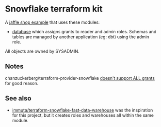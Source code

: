 # Snowflake terraform kit

A [jaffle shop example](jaffles.tf) that uses these modules:

- [database](modules/database) which assigns grants to reader and admin roles. Schemas and tables are managed by another application (eg: dbt) using the admin role.

All objects are owned by SYSADMIN.

## Notes

chanzuckerberg/terraform-provider-snowflake [doesn't support ALL grants](https://github.com/chanzuckerberg/terraform-provider-snowflake/discussions/318) for good reason.

## See also

- [immuta/terraform-snowflake-fast-data-warehouse](https://github.com/immuta/terraform-snowflake-fast-data-warehouse) was the inspiration for this project, but it creates roles and warehouses all within the same module.
